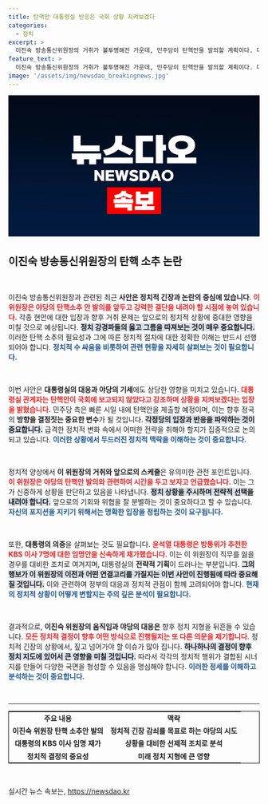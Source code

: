 ```yaml
---
title: 탄핵안 대통령실 반응은 국회 상황 지켜보겠다
categories:
  - 정치
excerpt: >
  이진숙 방송통신위원장의 거취가 불투명해진 가운데, 민주당이 탄핵안을 발의할 계획이다. 대통령실은 상황을 주시하며, 야당의 추진이 오히려 역효과를 낳을 수 있다는 우려를 표명하고 있다.
feature_text: >
  이진숙 방송통신위원장의 거취가 불투명해진 가운데, 민주당이 탄핵안을 발의할 계획이다. 대통령실은 상황을 주시하며, 야당의 추진이 오히려 역효과를 낳을 수 있다는 우려를 표명하고 있다.
image: '/assets/img/newsdao_breakingnews.jpg'
---
```


<p><img src="/assets/img/newsdao_breakingnews.jpg" alt="firstkoreanews 속보" /></p>

<h2 data-ke-size="size26">이진숙 방송통신위원장의 탄핵 소추 논란</h2>

<p data-ke-size="size16">&nbsp;</p>

<p>이진숙 방송통신위원장과 관련된 최근 <strong>사안은 정치적 긴장과 논란의 중심에 있습니다</strong>. <b><span style="color: #ee2323;">이 위원장은 야당의 탄핵소추 안 발의를 앞두고 강력한 결단을 내려야 할 시점에 놓여 있습니다.</span></b> 각종 현안에 대한 입장과 향후 거취 문제는 앞으로의 정치적 상황에 중대한 영향을 미칠 것으로 예상됩니다. <b><span style="background-color: #21538527;">정치 강경파들의 옳고 그름을 따져보는 것이 매우 중요합니다.</span></b> 이러한 탄핵 소추의 필요성과 그에 따른 정치적 절차에 대한 정확한 이해는 반드시 선행되어야 합니다. <b><span style="color: #1a5490;">정치적 수 싸움을 비롯하여 관련 현황을 자세히 살펴보는 것이 필요합니다.</span></b></p>

<p data-ke-size="size16">&nbsp;</p>

<p>이번 사안은 <strong>대통령실의 대응과 야당의 기세</strong>에도 상당한 영향을 미치고 있습니다. <b><span style="color: #ee2323;">대통령실 관계자는 탄핵안이 국회에 보고되지 않았다고 강조하며 상황을 지켜보겠다는 입장을 밝혔습니다.</span></b> 민주당 측은 빠른 시일 내에 탄핵안을 제출할 예정이며, 이는 향후 정국의 <strong>방향을 결정짓는 중요한 변수</strong>가 될 것입니다. <b><span style="background-color: #21538527;">각정당의 입장과 반응을 파악하는 것이 중요합니다.</span></b> 급격한 정치적 변화 속에서 어떠한 전략을 취해야 할지가 집중적으로 논의되고 있습니다. <b><span style="color: #1a5490;">이러한 상황에서 두드러진 정치적 맥락을 이해하는 것이 중요합니다.</span></b></p>

<p data-ke-size="size16">&nbsp;</p>

<p>정치적 양상에서 <strong>이 위원장의 거취와 앞으로의 스케줄</strong>은 유의미한 관전 포인트입니다. <b><span style="color: #ee2323;">이 위원장은 야당의 탄핵안 발의와 관련하여 시간을 두고 보자고 언급했습니다.</span></b> 이는 그가 신중하게 상황을 판단하고 있음을 나타냅니다. <b><span style="background-color: #21538527;">정치 상황을 주시하며 전략적 선택을 내려야 합니다.</span></b> 앞으로의 기회와 위협을 잘 분별하는 것이 중요하다고 할 수 있습니다. <b><span style="color: #1a5490;">자신의 포지션을 지키기 위해서는 명확한 입장을 정립하는 것이 요구됩니다.</span></b></p>

<p data-ke-size="size16">&nbsp;</p>

<p>또한, <strong>대통령의 의중</strong>을 살펴보는 것도 필요합니다. <b><span style="color: #ee2323;">윤석열 대통령은 방통위가 추천한 KBS 이사 7명에 대한 임명안을 신속하게 재가했습니다.</span></b> 이는 이 위원장이 직무를 잃을 경우를 대비한 조치로 여겨지며, 대통령실의 <strong>전략적 기획</strong>이 드러나는 부분입니다. <b><span style="background-color: #21538527;">그의 행보가 이 위원장의 이전과 어떤 연결고리를 가질지는 이번 사안이 진행됨에 따라 중요해질 것입니다.</span></b> 이와 관련하여 정부의 대응과 정치적 관점이 함께 고려되어야 합니다. <b><span style="color: #1a5490;">현재의 정치적 상황이 어떻게 변할지는 주의 깊은 분석이 필요합니다.</span></b></p>

<p data-ke-size="size16">&nbsp;</p>

<p>결과적으로, <strong>이진숙 위원장의 움직임과 야당의 대응은</strong> 향후 정치 지형을 뒤흔들 수 있습니다. <b><span style="color: #ee2323;">모든 정치적 결정이 향후 어떤 방식으로 진행될지는 또 다른 의문을 제기합니다.</span></b> 정치적 긴장의 상황에서, 짚고 넘어가야 할 이슈가 많아 집니다. <b><span style="background-color: #21538527;">하나하나의 결정이 향후 정치 지도에 있어서 큰 영향을 미칠 것입니다.</span></b> 따라서 각각의 정치적 행위가 결합된 시너지를 만들어 다양한 국면을 형성할 수 있음을 명심해야 합니다. <b><span style="color: #1a5490;">이러한 정세를 이해하고 분석하는 것이 중요합니다.</span></b></p>

<p data-ke-size="size16">&nbsp;</p>

<hr>

<table style="width: 100%; border-collapse: collapse; border: 1px solid black;">
    <tr>
        <td style="text-align: center; height: 17px;"><b>주요 내용</b></td>
        <td style="text-align: center; height: 17px;"><b>맥락</b></td>
    </tr>
    <tr>
        <td style="text-align: center; height: 17px;"><b>이진숙 위원장 탄핵 소추안 발의</b></td>
        <td style="text-align: center; height: 17px;"><b>정치적 긴장 감쇠를 목표로 하는 야당의 시도</b></td>
    </tr>
    <tr>
        <td style="text-align: center; height: 17px;"><b>대통령의 KBS 이사 임명 재가</b></td>
        <td style="text-align: center; height: 17px;"><b>상황을 대비한 선제적 조치로 분석</b></td>
    </tr>
    <tr>
        <td style="text-align: center; height: 17px;"><b>정치적 결정의 중요성</b></td>
        <td style="text-align: center; height: 17px;"><b>미래 정치 지형에 큰 영향</b></td>
    </tr>
</table>

<p data-ke-size="size16">&nbsp;</p>
실시간 뉴스 속보는, <a href="https://newsdao.kr" rel="dofollow">https://newsdao.kr</a>


